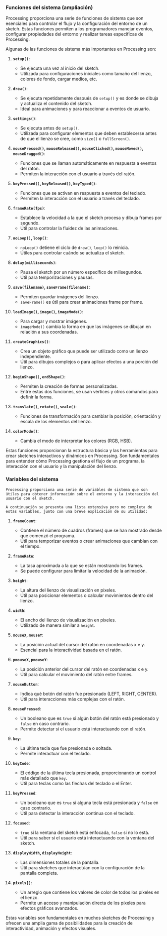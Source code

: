 ### Funciones del sistema (ampliación)
Processing proporciona una serie de funciones de sistema que son esenciales para controlar el flujo y la configuración del entorno de un sketch. Estas funciones permiten a los programadores manejar eventos, configurar propiedades del entorno y realizar tareas específicas de Processing. 

Algunas de las funciones de sistema más importantes en Processing son:

1. **`setup()`**:
   - Se ejecuta una vez al inicio del sketch.
   - Utilizada para configuraciones iniciales como tamaño del lienzo, colores de fondo, cargar medios, etc.

2. **`draw()`**:
   - Se ejecuta repetidamente después de `setup()` y es donde se dibuja y actualiza el contenido del sketch.
   - Ideal para animaciones y para reaccionar a eventos de usuario.

3. **`settings()`**:
   - Se ejecuta antes de `setup()`.
   - Utilizada para configurar elementos que deben establecerse antes de que el lienzo se cree, como `size()` o `fullScreen()`.

4. **`mousePressed()`, `mouseReleased()`, `mouseClicked()`, `mouseMoved()`, `mouseDragged()`**:
   - Funciones que se llaman automáticamente en respuesta a eventos del ratón.
   - Permiten la interacción con el usuario a través del ratón.

5. **`keyPressed()`, `keyReleased()`, `keyTyped()`**:
   - Funciones que se activan en respuesta a eventos del teclado.
   - Permiten la interacción con el usuario a través del teclado.

6. **`frameRate(fps)`**:
   - Establece la velocidad a la que el sketch procesa y dibuja frames por segundo.
   - Útil para controlar la fluidez de las animaciones.

7. **`noLoop()`, `loop()`**:
   - `noLoop()` detiene el ciclo de `draw()`, `loop()` lo reinicia.
   - Útiles para controlar cuándo se actualiza el sketch.

8. **`delay(milliseconds)`**:
   - Pausa el sketch por un número específico de milisegundos.
   - Útil para temporizaciones y pausas.

9. **`save(filename)`, `saveFrame(filename)`**:
   - Permiten guardar imágenes del lienzo.
   - `saveFrame()` es útil para crear animaciones frame por frame.

10. **`loadImage()`, `image()`, `imageMode()`**:
    - Para cargar y mostrar imágenes.
    - `imageMode()` cambia la forma en que las imágenes se dibujan en relación a sus coordenadas.

11. **`createGraphics()`**:
    - Crea un objeto gráfico que puede ser utilizado como un lienzo independiente.
    - Útil para dibujos complejos o para aplicar efectos a una porción del lienzo.

12. **`beginShape()`, `endShape()`**:
    - Permiten la creación de formas personalizadas.
    - Entre estas dos funciones, se usan vértices y otros comandos para definir la forma.

13. **`translate()`, `rotate()`, `scale()`**:
    - Funciones de transformación para cambiar la posición, orientación y escala de los elementos del lienzo.

14. **`colorMode()`**:
    - Cambia el modo de interpretar los colores (RGB, HSB).

Estas funciones proporcionan la estructura básica y las herramientas para crear sketches interactivos y dinámicos en Processing. Son fundamentales para entender cómo Processing gestiona el flujo de un programa, la interacción con el usuario y la manipulación del lienzo.

### Variables del sistema
	Processing proporciona una serie de variables de sistema que son útiles para obtener información sobre el entorno y la interacción del usuario con el sketch. 
	
	A continuación se presenta una lista extensiva pero no completa de estas variables, junto con una breve explicación de su utilidad:

1. **`frameCount`**: 
   - Contiene el número de cuadros (frames) que se han mostrado desde que comenzó el programa.
   - Útil para temporizar eventos o crear animaciones que cambian con el tiempo.

2. **`frameRate`**:
   - La tasa aproximada a la que se están mostrando los frames.
   - Se puede configurar para limitar la velocidad de la animación.

3. **`height`**:
   - La altura del lienzo de visualización en píxeles.
   - Útil para posicionar elementos o calcular movimientos dentro del lienzo.

4. **`width`**:
   - El ancho del lienzo de visualización en píxeles.
   - Utilizado de manera similar a `height`.

5. **`mouseX`, `mouseY`**:
   - La posición actual del cursor del ratón en coordenadas x e y.
   - Esencial para la interactividad basada en el ratón.

6. **`pmouseX`, `pmouseY`**:
   - La posición anterior del cursor del ratón en coordenadas x e y.
   - Útil para calcular el movimiento del ratón entre frames.

7. **`mouseButton`**:
   - Indica qué botón del ratón fue presionado (LEFT, RIGHT, CENTER).
   - Útil para interacciones más complejas con el ratón.

8. **`mousePressed`**:
   - Un booleano que es `true` si algún botón del ratón está presionado y `false` en caso contrario.
   - Permite detectar si el usuario está interactuando con el ratón.

9. **`key`**:
   - La última tecla que fue presionada o soltada.
   - Permite interactuar con el teclado.

10. **`keyCode`**:
    - El código de la última tecla presionada, proporcionando un control más detallado que `key`.
    - Útil para teclas como las flechas del teclado o el Enter.

11. **`keyPressed`**:
    - Un booleano que es `true` si alguna tecla está presionada y `false` en caso contrario.
    - Útil para detectar la interacción continua con el teclado.

12. **`focused`**:
    - `true` si la ventana del sketch está enfocada, `false` si no lo está.
    - Útil para saber si el usuario está interactuando con la ventana del sketch.

13. **`displayWidth`, `displayHeight`**:
    - Las dimensiones totales de la pantalla.
    - Útil para sketches que interactúan con la configuración de la pantalla completa.

14. **`pixels[]`**:
    - Un arreglo que contiene los valores de color de todos los píxeles en el lienzo.
    - Permite un acceso y manipulación directa de los píxeles para efectos gráficos avanzados.

Estas variables son fundamentales en muchos sketches de Processing y ofrecen una amplia gama de posibilidades para la creación de interactividad, animación y efectos visuales.